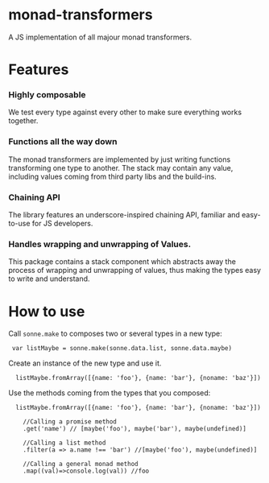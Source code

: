 # monad-transformers
A JS implementation of all majour monad transformers.

# Features

### Highly composable
We test every type against every other to make sure everything works together. 

### Functions all the way down
The monad transformers are implemented by just writing functions transforming one type to another. The stack may contain any value, including values coming from third party libs and the build-ins.

### Chaining API
The library features an underscore-inspired chaining API, familiar and easy-to-use for JS developers.

### Handles wrapping and unwrapping of Values.
This package contains a stack component which abstracts away the process of wrapping and unwrapping of values, thus making the types easy to write and understand.

# How to use

Call `sonne.make` to composes two or several types in a new type:

     var listMaybe = sonne.make(sonne.data.list, sonne.data.maybe)

Create an instance of the new type and use it.
  
      listMaybe.fromArray([{name: 'foo'}, {name: 'bar'}, {noname: 'baz'}])

Use the methods coming from the types that you composed:

      listMaybe.fromArray([{name: 'foo'}, {name: 'bar'}, {noname: 'baz'}])

        //Calling a promise method
        .get('name') // [maybe('foo'), maybe('bar'), maybe(undefined)]
        
        //Calling a list method
        .filter(a => a.name !== 'bar') //[maybe('foo'), maybe(undefined)]
        
        //Calling a general monad method
        .map((val)=>console.log(val)) //foo
